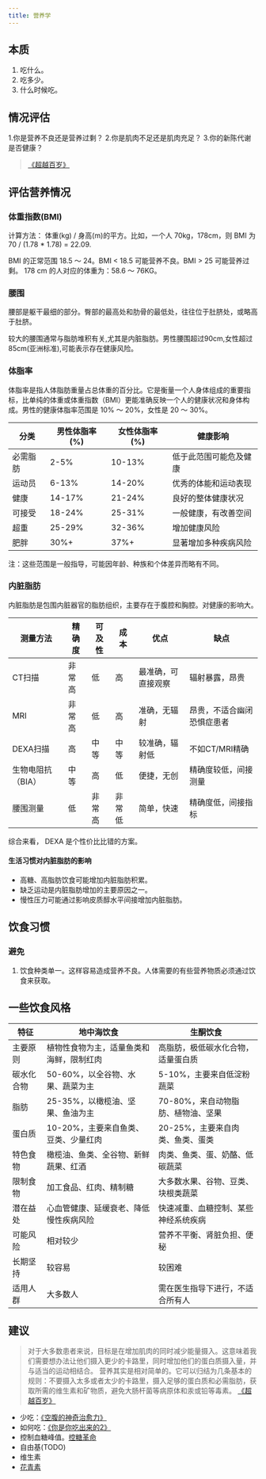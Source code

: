```yaml
---
title: 营养学
---
```


## 本质
1. 吃什么。
2. 吃多少。
3. 什么时候吃。

## 情况评估
1.你是营养不良还是营养过剩？
2.你是肌肉不足还是肌肉充足？
3.你的新陈代谢是否健康？
> [《超越百岁》](../base/resource/outlive.md)

## 评估营养情况
### 体重指数(BMI)
计算方法： 体重(kg) / 身高(m)的平方。比如，一个人 70kg，178cm，则 BMI 为 70 / (1.78 * 1.78) = 22.09.

BMI 的正常范围 18.5 ～ 24。BMI < 18.5 可能营养不良。BMI > 25 可能营养过剩。 178 cm 的人对应的体重为：58.6 ～ 76KG。

### 腰围
腰部是躯干最细的部分。臀部的最高处和肋骨的最低处，往往位于肚脐处，或略高于肚脐。

较大的腰围通常与脂肪堆积有关,尤其是内脏脂肪。男性腰围超过90cm,女性超过85cm(亚洲标准),可能表示存在健康风险。

### 体脂率
体脂率是指人体脂肪重量占总体重的百分比。它是衡量一个人身体组成的重要指标，比单纯的体重或体重指数（BMI）更能准确反映一个人的健康状况和身体构成。男性的健康体脂率范围是 10% ～ 20%，女性是 20 ～ 30%。

| 分类 | 男性体脂率 (%) | 女性体脂率 (%) | 健康影响 |
|------|----------------|----------------|----------|
| 必需脂肪 | 2-5% | 10-13% | 低于此范围可能危及健康 |
| 运动员 | 6-13% | 14-20% | 优秀的体能和运动表现 |
| 健康 | 14-17% | 21-24% | 良好的整体健康状况 |
| 可接受 | 18-24% | 25-31% | 一般健康，有改善空间 |
| 超重 | 25-29% | 32-36% | 增加健康风险 |
| 肥胖 | 30%+ | 37%+ | 显著增加多种疾病风险 |

注：这些范围是一般指导，可能因年龄、种族和个体差异而略有不同。

### 内脏脂肪
内脏脂肪是包围内脏器官的脂肪组织，主要存在于腹腔和胸腔。对健康的影响大。

| 测量方法 | 精确度 | 可及性 | 成本 | 优点 | 缺点 |
|----------|--------|--------|------|------|------|
| CT扫描 | 非常高 | 低 | 高 | 最准确，可直接观察 | 辐射暴露，昂贵 |
| MRI | 非常高 | 低 | 高 | 准确，无辐射 | 昂贵，不适合幽闭恐惧症患者 |
| DEXA扫描 | 高 | 中等 | 中等 | 较准确，辐射低 | 不如CT/MRI精确 |
| 生物电阻抗（BIA） | 中等 | 高 | 低 | 便捷，无创 | 精确度较低，间接测量 |
| 腰围测量 | 低 | 非常高 | 非常低 | 简单，快速 | 精确度低，间接指标 |

综合来看， DEXA 是个性价比比错的方案。

#### 生活习惯对内脏脂肪的影响
* 高糖、高脂肪饮食可能增加内脏脂肪积累。
* 缺乏运动是内脏脂肪增加的主要原因之一。
* 慢性压力可能通过影响皮质醇水平间接增加内脏脂肪。

## 饮食习惯
### 避免
1. 饮食种类单一。这样容易造成营养不良。人体需要的有些营养物质必须通过饮食来获取。


## 一些饮食风格
| 特征 | 地中海饮食 | 生酮饮食 |
|------|------------|----------|
| 主要原则 | 植物性食物为主，适量鱼类和海鲜，限制红肉 | 高脂肪，极低碳水化合物，适量蛋白质 |
| 碳水化合物 | 50-60%，以全谷物、水果、蔬菜为主 | 5-10%，主要来自低淀粉蔬菜 |
| 脂肪 | 25-35%，以橄榄油、坚果、鱼油为主 | 70-80%，来自动物脂肪、植物油、坚果 |
| 蛋白质 | 10-20%，主要来自鱼类、豆类、少量红肉 | 20-25%，主要来自肉类、鱼类、蛋类 |
| 特色食物 | 橄榄油、鱼类、全谷物、新鲜蔬果、红酒 | 肉类、鱼类、蛋、奶酪、低碳蔬菜 |
| 限制食物 | 加工食品、红肉、精制糖 | 大多数水果、谷物、豆类、块根类蔬菜 |
| 潜在益处 | 心血管健康、延缓衰老、降低慢性疾病风险 | 快速减重、血糖控制、某些神经系统疾病 |
| 可能风险 | 相对较少 | 营养不平衡、肾脏负担、便秘 |
| 长期坚持 | 较容易 | 较困难 |
| 适用人群 | 大多数人 | 需在医生指导下进行，不适合所有人 |


## 建议
> 对于大多数患者来说，目标是在增加肌肉的同时减少能量摄入。这意味着我们需要想办法让他们摄入更少的卡路里，同时增加他们的蛋白质摄入量，并与适当的运动相结合。
> 营养其实是相对简单的。它可以归结为几条基本的规则：不要摄入太多或者太少的卡路里，摄入足够的蛋白质和必需脂肪，获取所需的维生素和矿物质，避免大肠杆菌等病原体和汞或铅等毒素。
> [《超越百岁》](../base/resource/outlive.md)

* 少吃：[《空腹的神奇治愈力》](./resource/eat-less.md) 
* 如何吃：[《你是你吃出来的2》](./resource/you-are-what-you-eat-2.md)
* 控制血糖峰值。[控糖革命](./resource/glucose-revolution.md)
* 自由基(TODO)
* 维生素
* [花青素](./resource/anthocyanidin.md)

